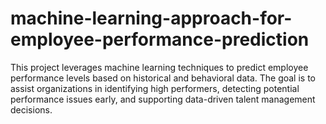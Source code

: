 # machine-learning-approach-for-employee-performance-prediction
This project leverages machine learning techniques to predict employee performance levels based on historical and behavioral data. The goal is to assist organizations in identifying high performers, detecting potential performance issues early, and supporting data-driven talent management decisions.
